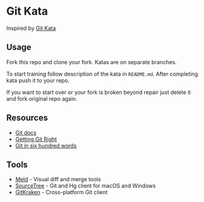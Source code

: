 # Git Kata

Inspired by [Git Kata](http://blog.schauderhaft.de/gitkata/)

## Usage

Fork this repo and clone your fork. Katas are on separate branches.

To start training follow description of the kata in `README.md`. After completing kata push it to your repo.

If you want to start over or your fork is broken beyond repair just delete it and fork original repo again.

## Resources
 * [Git docs](https://git-scm.com/documentation)
 * [Getting Git Right](https://www.atlassian.com/git/)
 * [Git in six hundred words](https://maryrosecook.com/blog/post/git-in-six-hundred-words)

## Tools
 * [Meld](http://meldmerge.org/) - Visual diff and merge tools
 * [SourceTree](https://www.sourcetreeapp.com/) - Git and Hg client for macOS and Windows
 * [GitKraken](https://www.gitkraken.com/) - Cross-platform Git client
